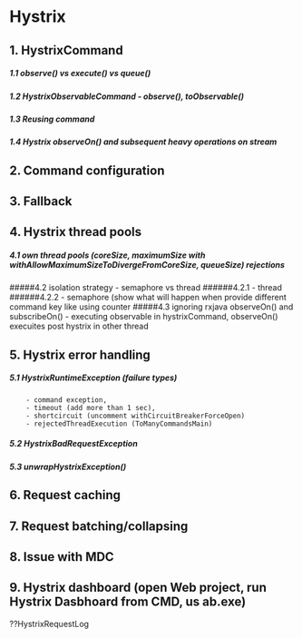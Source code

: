 # Hystrix

## 1. HystrixCommand
##### 1.1 observe() vs execute() vs queue()
##### 1.2 HystrixObservableCommand - observe(), toObservable()
##### 1.3 Reusing command
##### 1.4 Hystrix observeOn() and subsequent heavy operations on stream

## 2. Command configuration

## 3. Fallback

## 4. Hystrix thread pools
##### 4.1 own thread pools (coreSize, maximumSize with withAllowMaximumSizeToDivergeFromCoreSize, queueSize) rejections
#####4.2 isolation strategy - semaphore vs thread
######4.2.1 - thread
######4.2.2 - semaphore (show what will happen when provide different command key like using counter
#####4.3 ignoring rxjava observeOn() and subscribeOn() - executing observable in hystrixCommand, observeOn() execuites post hystrix in other thread

## 5. Hystrix error handling
##### 5.1 HystrixRuntimeException (failure types)
        - command exception,
        - timeout (add more than 1 sec),
        - shortcircuit (uncomment withCircuitBreakerForceOpen)
        - rejectedThreadExecution (ToManyCommandsMain)
##### 5.2 HystrixBadRequestException
##### 5.3 unwrapHystrixException()

## 6. Request caching

## 7. Request batching/collapsing

## 8. Issue with MDC

## 9. Hystrix dashboard (open Web project, run Hystrix Dasbhoard from CMD, us ab.exe)

??HystrixRequestLog


